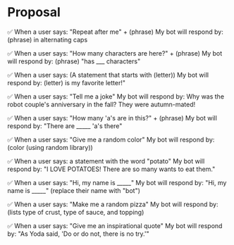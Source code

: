# Proposal

✅ When a user says: "Repeat after me" + (phrase)
My bot will respond by: (phrase) in alternating caps

✅ When a user says: "How many characters are here?" + (phrase)
My bot will respond by: (phrase) "has ___ characters"

✅ When a user says: (A statement that starts with (letter))
My bot will respond by: (letter) is my favorite letter!"

✅ When a user says: "Tell me a joke"
My bot will respond by: Why was the robot couple's anniversary in the fall? They were autumn-mated!

✅ When a user says: "How many 'a's are in this?" + (phrase)
My bot will respond by: "There are _____ 'a's there"

✅ When a user says: "Give me a random color"
My bot will respond by: (color (using random library))

✅ When a user says: a statement with the word "potato"
My bot will respond by: "I LOVE POTATOES! There are so many wants to eat them."

✅ When a user says: "Hi, my name is _____"
My bot will respond by: "Hi, my name is _____" (replace their name with "bot")

✅ When a user says: "Make me a random pizza"
My bot will respond by: (lists type of crust, type of sauce, and topping)

✅ When a user says: "Give me an inspirational quote"
My bot will respond by: "As Yoda said, 'Do or do not, there is no try.'"
